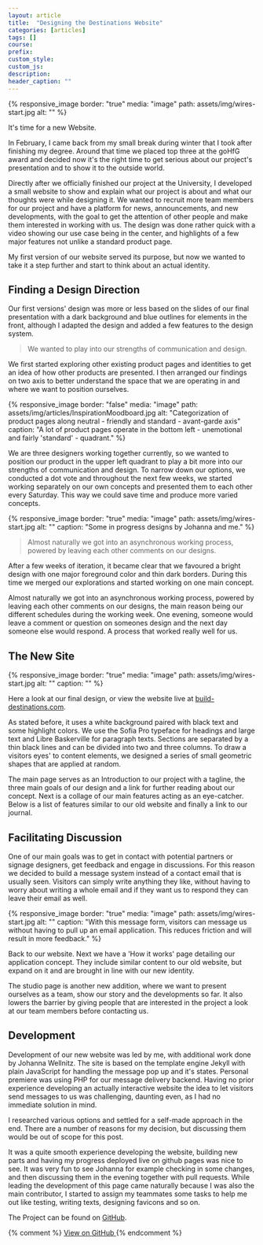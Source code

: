 ```yaml
---
layout: article
title:  "Designing the Destinations Website"
categories: [articles]
tags: []
course:
prefix: 
custom_style:
custom_js:
description:
header_caption: ""
---
```



{% responsive_image
border: "true"
media: "image"
path: assets/img/wires-start.jpg
alt: ""
%}

It's time for a new Website.

In February, I came back from my small break during winter that I took after finishing my degree. Around that time we placed top three at the goHfG award and decided now it's the right time to get serious about our project's presentation and to show it to the outside world. 

Directly after we officially finished our project at the University, I developed a small website to show and explain what our project is about and what our thoughts were while designing it. We wanted to recruit more team members for our project and have a platform for news, announcements, and new developments, with the goal to get the attention of other people and make them interested in working with us. The design was done rather quick with a video showing our use case being in the center, and highlights of a few major features not unlike a standard product page. 

My first version of our website served its purpose, but now we wanted to take it a step further and start to think about an actual identity. 


## Finding a Design Direction

Our first versions' design was more or less based on the slides of our final presentation with a dark background and blue outlines for elements in the front, although I adapted the design and added a few features to the design system.

> We wanted to play into our strengths of communication and design.

We first started exploring other existing product pages and identities to get an idea of how other products are presented. I then arranged our findings on two axis to better understand the space that we are operating in and where we want to position ourselves.


{% responsive_image
border: "false"
media: "image"
path: assets/img/articles/InspirationMoodboard.jpg
alt: "Categorization of product pages along neutral - friendly and standard - avant-garde axis"
caption: "A lot of product pages operate in the bottom left - unemotional and fairly 'standard' - quadrant." %}

 We are three designers working together currently, so we wanted to position our product in the upper left quadrant to play a bit more into our strengths of communication and design. To narrow down our options, we conducted a dot vote and throughout the next few weeks, we started working separately on our own concepts and presented them to each other every Saturday. This way we could save time and produce more varied concepts.

{% responsive_image
border: "true"
media: "image"
path: assets/img/wires-start.jpg
alt: ""
caption: "Some in progress designs by Johanna and me." %}

> Almost naturally we got into an asynchronous working process, powered by leaving each other comments on our designs.

After a few weeks of iteration, it became clear that we favoured a bright design with one major foreground color and thin dark borders. During this time we merged our explorations and started working on one main concept. 

Almost naturally we got into an asynchronous working process, powered by leaving each other comments on our designs, the main reason being our different schedules during the working week. One evening, someone would leave a comment or question on someones design and the next day someone else would respond. A process that worked really well for us.


## The New Site

{% responsive_image
border: "true"
media: "image"
path: assets/img/wires-start.jpg
alt: ""
caption: "" %}

Here a look at our final design, or view the website live at [build-destinations.com](https://www.build-destinations.com). 

As stated before, it uses a white background paired with black text and some highlight colors. We use the Sofia Pro typeface for headings and large text and Libre Baskerville for paragraph texts. Sections are separated by a thin black lines and can be divided into two and three columns. To draw a visitors eyes' to content elements, we designed a series of small geometric shapes that are applied at random.

The main page serves as an Introduction to our project with a tagline, the three main goals of our design and a link for further reading about our concept. Next is a collage of our main features acting as an eye-catcher. Below is a list of features similar to our old website and finally a link to our journal.

## Facilitating Discussion

One of our main goals was to get in contact with potential partners or signage designers, get feedback and engage in discussions. For this reason we decided to build a message system instead of a contact email that is usually seen. Visitors can simply write anything they like, without having to worry about writing a whole email and if they want us to respond they can leave their email as well. 

{% responsive_image
border: "true"
media: "image"
path: assets/img/wires-start.jpg
alt: ""
caption: "With this message form, visitors can message us without having to pull up an email application. This reduces friction and will result in more feedback." %}

Back to our website. Next we have a 'How it works' page detailing our application concept. They include similar content to our old website, but expand on it and are brought in line with our new identity. 

The studio page is another new addition, where we want to present ourselves as a team, show our story and the developments so far. It also lowers the barrier by giving people that are interested in the project a look at our team members before contacting us.

## Development

Development of our new website was led by me, with additional work done by Johanna Wellnitz. The site is based on the template engine Jekyll with plain JavaScript for handling the message pop up and it's states. Personal premiere was using PHP for our message delivery backend. Having no prior experience developing an actually interactive website the idea to let visitors send messages to us was challenging, daunting even, as I had no immediate solution in mind. 

I researched various options and settled for a self-made approach in the end. There are a number of reasons for my decision, but discussing them would be out of scope for this post. 

It was a quite smooth experience developing the website, building new parts and having my progress deployed live on github pages was nice to see. It was very fun to see Johanna for example checking in some changes, and then discussing them in the evening together with pull requests. While leading the development of this page came naturally because I was also the main contributor, I started to assign my teammates some tasks to help me out like testing, writing texts, designing favicons and so on. 


The Project can be found on [GitHub][GHLink].

{% comment %}
<a href="https://github.com/The-Destinations-Company/the-destinations-company.github.io" class="button-link">
<span>View on GitHub</span>
</a>
{% endcomment %}





[GHLink]: https://github.com/The-Destinations-Company/the-destinations-company.github.io
